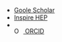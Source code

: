* [Goole Scholar](https://scholar.google.co.kr/citations?user=W33YDLgAAAAJ&hl=ko)
* [Inspire HEP](https://inspirehep.net/authors/1806321)
* <div itemscope itemtype="https://schema.org/Person"><a itemprop="sameAs" content="https://orcid.org/0000-0001-6905-6553" href="https://orcid.org/0000-0001-6905-6553" target="orcid.widget" rel="me noopener noreferrer" style="vertical-align:top;"><img src="https://orcid.org/sites/default/files/images/orcid_16x16.png" style="width:1em;margin-right:.5em;" alt="ORCID iD icon"> ORCID</a></div>

<!--
**seungjin-yang/seungjin-yang** is a ✨ _special_ ✨ repository because its `README.md` (this file) appears on your GitHub profile.

Here are some ideas to get you started:

- 🔭 I’m currently working on ...
- 🌱 I’m currently learning ...
- 👯 I’m looking to collaborate on ...
- 🤔 I’m looking for help with ...
- 💬 Ask me about ...
- 📫 How to reach me: ...
- 😄 Pronouns: ...
- ⚡ Fun fact: ...
-->
